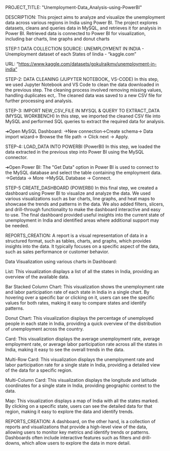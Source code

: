 PROJECT_TITLE:
"Unemployment-Data_Analysis-using-PowerBI"


DESCRIPTION:
This project aims to analyze and visualize the unemployment data across various regions in India using Power BI. The project explores datasets, cleans and queries data in MySQL, and retrieves it for analysis in Power BI. Retrieved data is connected to Power BI for visualization, including bar charts, line graphs and donut charts



STEP:1 DATA COLLECTION
SOURCE:
UNEMPLOYMENT IN INDIA - Unemployment dataset of each States of Iindia - “kaggle.com”

URL:
“https://www.kaggle.com/datasets/gokulrajkmv/unemployment-in-india”



STEP-2: DATA CLEANING (JUPYTER NOTEBOOK_ VS-CODE)
In this step, we used Jupyter Notebook and VS Code to clean the data downloaded in the previous step. The cleaning process involved removing missing values, handling duplicates ect,. The cleaned data was saved to a new CSV file for further processing and analysis.



STEP-3: IMPORT NEW_CSV_FILE IN MYSQL & QUERY TO EXTRACT_DATA (MYSQL WORKBENCH)
In this step, we imported the cleaned CSV file into MySQL and performed SQL queries to extract the required data for analysis.

➔Open MySQL Dashboard:
→New connection→Create schema→ Data import wizard→ Browse the file path → Click next → Apply.



STEP-4: LOAD_DATA INTO POWERBI (PowerBI)
In this step, we loaded the data extracted in the previous step into Power BI using the MySQL connector.

➔Open Power BI:
The "Get Data" option in Power BI is used to connect to the MySQL database and select the table containing the employment data.
→Getdata → More →MySQL Database → Connect.



STEP-5 CREATE_DASHBOARD (POWERBI)
In this final step, we created a dashboard using Power BI to visualize and analyze the data. We used various visualizations such as bar charts, line graphs, and heat maps to showcase the trends and patterns in the data. We also added filters, slicers, and drill-through functionality to make the dashboard interactive and easy to use. The final dashboard provided useful insights into the current state of unemployment in India and identified areas where additional support may be needed.



REPORTS_CREATION:
A report is a visual representation of data in a structured format, such as tables, charts, and graphs, which provides insights into the data. It typically focuses on a specific aspect of the data, such as sales performance or customer behavior.


Data Visualization using various charts in Dashboard:

List:
This visualization displays a list of all the states in India, providing an overview of the available data.


Bar Stacked Column Chart:
This visualization shows the unemployment rate and labor participation rate of each state in India in a single chart. By hovering over a specific bar or clicking on it, users can see the specific values for both rates, making it easy to compare states and identify patterns.


Donut Chart:
This visualization displays the percentage of unemployed people in each state in India, providing a quick overview of the distribution of unemployment across the country.


Card:
This visualization displays the average unemployment rate, average employment rate, or average labor participation rate across all the states in India, making it easy to see the overall trends in the data.


Multi-Row Card:
This visualization displays the unemployment rate and labor participation rate for a single state in India, providing a detailed view of the data for a specific region.


Multi-Column Card:
This visualization displays the longitude and latitude coordinates for a single state in India, providing geographic context to the data.


Map:
This visualization displays a map of India with all the states marked. By clicking on a specific state, users can see the detailed data for that region, making it easy to explore the data and identify trends.


REPORTS_CREATION:
A dashboard, on the other hand, is a collection of reports and visualizations that provide a high-level view of the data, allowing users to monitor key metrics and identify trends or patterns. Dashboards often include interactive features such as filters and drill-downs, which allow users to explore the data in more detail.
